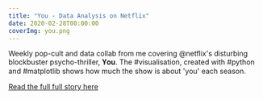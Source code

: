 ```yaml
---
title: "You - Data Analysis on Netflix"
date: 2020-02-28T00:00:00
coverImg: you.png
---
```


Weekly pop-cult and data collab from me covering @netflix's disturbing blockbuster psycho-thriller, 𝐘𝐨𝐮. The #visualisation, created with #python and #matplotlib shows how much the show is about 'you' each season.

<!--more-->


[Read the full full story here](https://www.linkedin.com/posts/milan-janosov_visualisation-python-matplotlib-activity-7047462622253785089-L3DR/?utm_source=share&utm_medium=member_ios)
